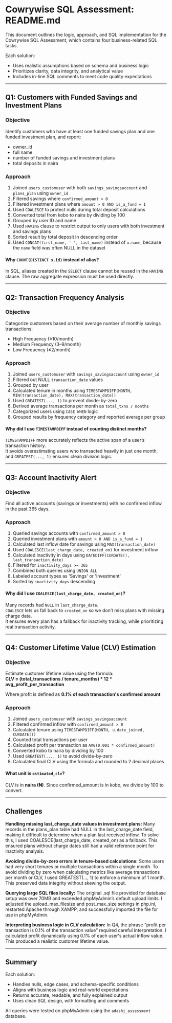 # Cowrywise SQL Assessment: README.md

This document outlines the logic, approach, and SQL implementation for the Cowrywise SQL Assessment, which contains four business-related SQL tasks.

Each solution:

- Uses realistic assumptions based on schema and business logic  
- Prioritizes clarity, data integrity, and analytical value  
- Includes in-line SQL comments to meet code quality expectations  

---

## Q1: Customers with Funded Savings and Investment Plans

### Objective

Identify customers who have at least one funded savings plan and one funded investment plan, and report:

- owner_id  
- full name  
- number of funded savings and investment plans  
- total deposits in naira

### Approach

1. Joined `users_customuser` with both `savings_savingsaccount` and `plans_plan` using `owner_id`
2. Filtered savings where `confirmed_amount > 0`  
3. Filtered investment plans where `amount > 0 AND is_a_fund = 1`  
4. Used `COALESCE` to protect nulls during total deposit calculations  
5. Converted total from kobo to naira by dividing by 100  
6. Grouped by user ID and name  
7. Used `HAVING` clause to restrict output to only users with both investment and savings plans  
8. Sorted result by total deposit in descending order  
9. Used `CONCAT(first_name, ' ', last_name)` instead of `u.name`, because the `name` field was often NULL in the dataset

#### Why `COUNT(DISTINCT s.id)` instead of alias?

In SQL, aliases created in the `SELECT` clause cannot be reused in the `HAVING` clause. The raw aggregate expression must be used directly.

---

## Q2: Transaction Frequency Analysis

### Objective

Categorize customers based on their average number of monthly savings transactions:

- High Frequency (≥10/month)  
- Medium Frequency (3–9/month)  
- Low Frequency (≤2/month)

### Approach

1. Joined `users_customuser` with `savings_savingsaccount` using `owner_id`  
2. Filtered out NULL `transaction_date` values  
3. Grouped by user  
4. Calculated tenure in months using `TIMESTAMPDIFF(MONTH, MIN(transaction_date), MAX(transaction_date))`  
5. Used `GREATEST(..., 1)` to prevent divide-by-zero  
6. Derived average transactions per month as `total_txns / months`  
7. Categorized users using `CASE WHEN` logic  
8. Grouped results by frequency category and reported average per group

#### Why did I use `TIMESTAMPDIFF` instead of counting distinct months?

`TIMESTAMPDIFF` more accurately reflects the active span of a user’s transaction history.  
It avoids overestimating users who transacted heavily in just one month, and `GREATEST(..., 1)` ensures clean division logic.

---

## Q3: Account Inactivity Alert

### Objective

Find all active accounts (savings or investments) with no confirmed inflow in the past 365 days.

### Approach

1. Queried savings accounts with `confirmed_amount > 0`  
2. Queried investment plans with `amount > 0 AND is_a_fund = 1`  
3. Calculated last inflow date for savings using `MAX(transaction_date)`  
4. Used `COALESCE(last_charge_date, created_on)` for investment inflow  
5. Calculated inactivity in days using `DATEDIFF(CURDATE(), last_transaction_date)`  
6. Filtered for `inactivity_days >= 365`  
7. Combined both queries using `UNION ALL`  
8. Labeled account types as 'Savings' or 'Investment'  
9. Sorted by `inactivity_days` descending

#### Why did I use `COALESCE(last_charge_date, created_on)`?

Many records had `NULL` in `last_charge_date`.  
`COALESCE` lets us fall back to `created_on` so we don’t miss plans with missing charge data.  
It ensures every plan has a fallback for inactivity tracking, while prioritizing real transaction activity.

---

## Q4: Customer Lifetime Value (CLV) Estimation

### Objective

Estimate customer lifetime value using the formula:  
**CLV = (total_transactions / tenure_months) * 12 * avg_profit_per_transaction**

Where profit is defined as **0.1% of each transaction's confirmed amount**

### Approach

1. Joined `users_customuser` with `savings_savingsaccount`  
2. Filtered confirmed inflow with `confirmed_amount > 0`  
3. Calculated tenure using `TIMESTAMPDIFF(MONTH, u.date_joined, CURDATE())`  
4. Counted total transactions per user  
5. Calculated profit per transaction as `AVG(0.001 * confirmed_amount)`  
6. Converted kobo to naira by dividing by 100  
7. Used `GREATEST(..., 1)` to avoid divide-by-zero  
8. Calculated final CLV using the formula and rounded to 2 decimal places

#### What unit is `estimated_clv`?

CLV is in **naira (₦)**. Since confirmed_amount is in kobo, we divide by 100 to convert.

---
## Challenges

**Handling missing last_charge_date values in investment plans:**
Many records in the plans_plan table had NULL in the last_charge_date field, making it difficult to determine when a plan last received inflow. To solve this, I used COALESCE(last_charge_date, created_on) as a fallback. This ensured plans without charge dates still had a valid reference point for inactivity analysis.

**Avoiding divide-by-zero errors in tenure-based calculations:**
Some users had very short tenures or multiple transactions within a single month. To avoid dividing by zero when calculating metrics like average transactions per month or CLV, I used GREATEST(..., 1) to enforce a minimum of 1 month. This preserved data integrity without skewing the output.

**Querying large SQL files locally:**
The original .sql file provided for database setup was over 70MB and exceeded phpMyAdmin’s default upload limits. I adjusted the upload_max_filesize and post_max_size settings in php.ini, restarted Apache through XAMPP, and successfully imported the file for use in phpMyAdmin.

**Interpreting business logic in CLV calculation:**
In Q4, the phrase “profit per transaction is 0.1% of the transaction value” required careful interpretation. I calculated profit dynamically using 0.1% of each user's actual inflow value. This produced a realistic customer lifetime value.

---

## Summary

Each solution:

- Handles nulls, edge cases, and schema-specific conditions  
- Aligns with business logic and real-world expectations  
- Returns accurate, readable, and fully explained output  
- Uses clean SQL design, with formatting and comments  

All queries were tested on phpMyAdmin using the `adashi_assessment` database.
